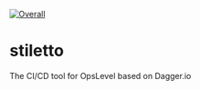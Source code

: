 [![Overall](https://img.shields.io/endpoint?style=flat&url=https%3A%2F%2Fapp.opslevel.com%2Fapi%2Fservice_level%2FfHEM2bPGqiP1oQjncJ0qJap2ntb2P0dwDAlafVsyzQ4)](https://app.opslevel.com/services/stiletto/maturity-report)

# stiletto
The CI/CD tool for OpsLevel based on Dagger.io 
